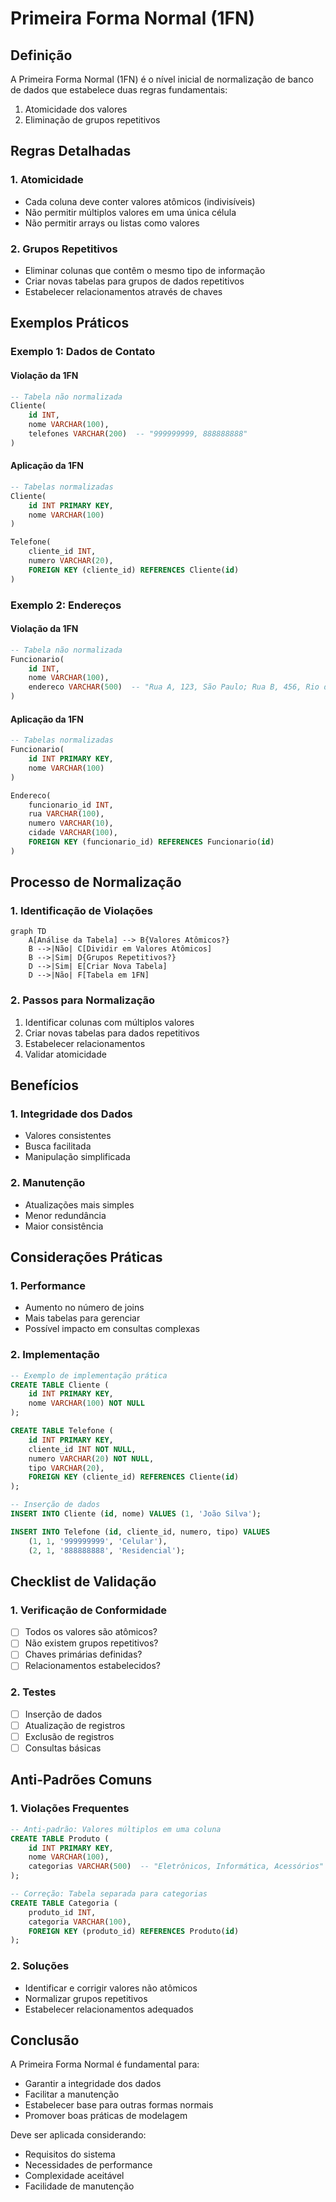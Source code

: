 # Primeira Forma Normal (1FN)

## Definição

A Primeira Forma Normal (1FN) é o nível inicial de normalização de banco de dados que estabelece duas regras fundamentais:

1. Atomicidade dos valores
2. Eliminação de grupos repetitivos

## Regras Detalhadas

### 1. Atomicidade
- Cada coluna deve conter valores atômicos (indivisíveis)
- Não permitir múltiplos valores em uma única célula
- Não permitir arrays ou listas como valores

### 2. Grupos Repetitivos
- Eliminar colunas que contêm o mesmo tipo de informação
- Criar novas tabelas para grupos de dados repetitivos
- Estabelecer relacionamentos através de chaves

## Exemplos Práticos

### Exemplo 1: Dados de Contato

#### Violação da 1FN
```sql
-- Tabela não normalizada
Cliente(
    id INT,
    nome VARCHAR(100),
    telefones VARCHAR(200)  -- "999999999, 888888888"
)
```

#### Aplicação da 1FN
```sql
-- Tabelas normalizadas
Cliente(
    id INT PRIMARY KEY,
    nome VARCHAR(100)
)

Telefone(
    cliente_id INT,
    numero VARCHAR(20),
    FOREIGN KEY (cliente_id) REFERENCES Cliente(id)
)
```

### Exemplo 2: Endereços

#### Violação da 1FN
```sql
-- Tabela não normalizada
Funcionario(
    id INT,
    nome VARCHAR(100),
    endereco VARCHAR(500)  -- "Rua A, 123, São Paulo; Rua B, 456, Rio de Janeiro"
)
```

#### Aplicação da 1FN
```sql
-- Tabelas normalizadas
Funcionario(
    id INT PRIMARY KEY,
    nome VARCHAR(100)
)

Endereco(
    funcionario_id INT,
    rua VARCHAR(100),
    numero VARCHAR(10),
    cidade VARCHAR(100),
    FOREIGN KEY (funcionario_id) REFERENCES Funcionario(id)
)
```

## Processo de Normalização

### 1. Identificação de Violações
```mermaid
graph TD
    A[Análise da Tabela] --> B{Valores Atômicos?}
    B -->|Não| C[Dividir em Valores Atômicos]
    B -->|Sim| D{Grupos Repetitivos?}
    D -->|Sim| E[Criar Nova Tabela]
    D -->|Não| F[Tabela em 1FN]
```

### 2. Passos para Normalização
1. Identificar colunas com múltiplos valores
2. Criar novas tabelas para dados repetitivos
3. Estabelecer relacionamentos
4. Validar atomicidade

## Benefícios

### 1. Integridade dos Dados
- Valores consistentes
- Busca facilitada
- Manipulação simplificada

### 2. Manutenção
- Atualizações mais simples
- Menor redundância
- Maior consistência

## Considerações Práticas

### 1. Performance
- Aumento no número de joins
- Mais tabelas para gerenciar
- Possível impacto em consultas complexas

### 2. Implementação
```sql
-- Exemplo de implementação prática
CREATE TABLE Cliente (
    id INT PRIMARY KEY,
    nome VARCHAR(100) NOT NULL
);

CREATE TABLE Telefone (
    id INT PRIMARY KEY,
    cliente_id INT NOT NULL,
    numero VARCHAR(20) NOT NULL,
    tipo VARCHAR(20),
    FOREIGN KEY (cliente_id) REFERENCES Cliente(id)
);

-- Inserção de dados
INSERT INTO Cliente (id, nome) VALUES (1, 'João Silva');

INSERT INTO Telefone (id, cliente_id, numero, tipo) VALUES
    (1, 1, '999999999', 'Celular'),
    (2, 1, '888888888', 'Residencial');
```

## Checklist de Validação

### 1. Verificação de Conformidade
- [ ] Todos os valores são atômicos?
- [ ] Não existem grupos repetitivos?
- [ ] Chaves primárias definidas?
- [ ] Relacionamentos estabelecidos?

### 2. Testes
- [ ] Inserção de dados
- [ ] Atualização de registros
- [ ] Exclusão de registros
- [ ] Consultas básicas

## Anti-Padrões Comuns

### 1. Violações Frequentes
```sql
-- Anti-padrão: Valores múltiplos em uma coluna
CREATE TABLE Produto (
    id INT PRIMARY KEY,
    nome VARCHAR(100),
    categorias VARCHAR(500)  -- "Eletrônicos, Informática, Acessórios"
);

-- Correção: Tabela separada para categorias
CREATE TABLE Categoria (
    produto_id INT,
    categoria VARCHAR(100),
    FOREIGN KEY (produto_id) REFERENCES Produto(id)
);
```

### 2. Soluções
- Identificar e corrigir valores não atômicos
- Normalizar grupos repetitivos
- Estabelecer relacionamentos adequados

## Conclusão

A Primeira Forma Normal é fundamental para:
- Garantir a integridade dos dados
- Facilitar a manutenção
- Estabelecer base para outras formas normais
- Promover boas práticas de modelagem

Deve ser aplicada considerando:
- Requisitos do sistema
- Necessidades de performance
- Complexidade aceitável
- Facilidade de manutenção